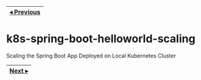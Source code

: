 | [◂ Previous](https://github.com/ameyrupji-k8s/k8s-spring-boot-helloworld-security-context) |
|-----|

# k8s-spring-boot-helloworld-scaling
Scaling the Spring Boot App Deployed on Local Kubernetes Cluster

| [Next ▸](https://github.com/ameyrupji-k8s/) |
|-----|

